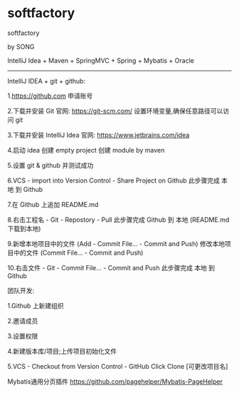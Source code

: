 # softfactory
softfactory

by SONG

IntelliJ Idea + Maven + SpringMVC + Spring + Mybatis + Oracle

-----------------------------------------------------------------------
IntelliJ IDEA + git + github: 

1.https://github.com 申请账号

2.下载并安装 Git 
  官网: https://git-scm.com/ 
  设置环境变量,确保任意路径可以访问 git

3.下载并安装 IntelliJ Idea 
  官网: https://www.jetbrains.com/idea

4.启动 idea 
  创建 empty project 
  创建 module by maven

5.设置 git & github 并测试成功

6.VCS - import into Version Control - Share Project on Github 
  此步骤完成 本地 到 Github

7.在 Github 上追加 README.md

8.右击工程名 - Git - Repostory - Pull 
  此步骤完成 Github 到 本地 (README.md 下载到本地)

9.新增本地项目中的文件 (Add - Commit File... - Commit and Push) 
  修改本地项目中的文件 (Commit File... - Commit and Push)

10.右击文件 - Git - Commit File... - Commit and Push 
  此步骤完成 本地 到 Github



团队开发: 

1.Github 上新建组织 

2.邀请成员 

3.设置权限 

4.新建版本库/项目;上传项目初始化文件

5.VCS - Checkout from Version Control - GitHub Click Clone [可更改项目名]



Mybatis通用分页插件
https://github.com/pagehelper/Mybatis-PageHelper



